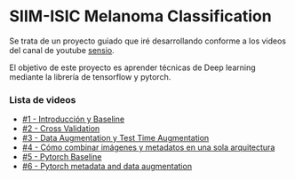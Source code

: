 # SIIM-ISIC Melanoma Classification

Se trata de un proyecto guiado que iré desarrollando conforme a los videos del canal de youtube [sensio](https://www.youtube.com/channel/UCDhbl_RkuRF7WLZp9Q88FdQ).

El objetivo de este proyecto es aprender técnicas de Deep learning mediante la librería de tensorflow y pytorch.


### Lista de videos
    
- [#1 - Introducción y Baseline](https://www.youtube.com/watch?v=M4LHKxRLAiQ)
- [#2 - Cross Validation](https://www.youtube.com/watch?v=CF24dVuQImU)
- [#3 - Data Augmentation y Test Time Augmentation](https://www.youtube.com/watch?v=RJOtROpzizY)
- [#4 - Cómo combinar imágenes y metadatos en una sola arquitectura](https://www.youtube.com/watch?v=3Eiq7n5C5io)
- [#5 - Pytorch Baseline](https://www.youtube.com/watch?v=jHYta46zB5k)
- [#6 - Pytorch metadata and data augmentation](https://www.youtube.com/watch?v=_kB93t0xr9c)
